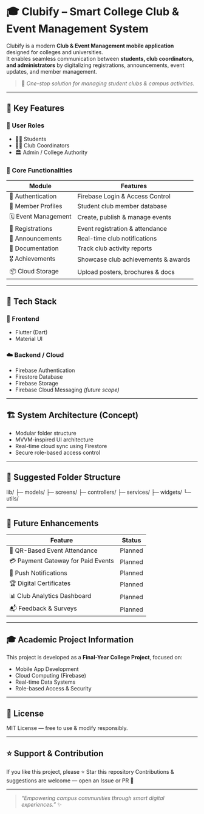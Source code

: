 # 🎓 Clubify – Smart College Club & Event Management System

Clubify is a modern **Club & Event Management mobile application** designed for colleges and universities.  
It enables seamless communication between **students, club coordinators, and administrators** by digitalizing registrations, announcements, event updates, and member management.

> 📱 *One-stop solution for managing student clubs & campus activities.*

---

## 🌟 Key Features

### 👥 User Roles
- 👨‍🎓 Students
- 👩‍🏫 Club Coordinators
- 🏛️ Admin / College Authority

### 📌 Core Functionalities

| Module | Features |
|--------|---------|
| 🔐 Authentication | Firebase Login & Access Control |
| 🪪 Member Profiles | Student club member database |
| 🗓 Event Management | Create, publish & manage events |
| 📝 Registrations | Event registration & attendance |
| 📢 Announcements | Real-time club notifications |
| 📄 Documentation | Track club activity reports |
| 🎖 Achievements | Showcase club achievements & awards |
| 📦 Cloud Storage | Upload posters, brochures & docs |

---

## 🧠 Tech Stack

### 🚀 Frontend
- Flutter (Dart)
- Material UI

### ☁️ Backend / Cloud
- Firebase Authentication
- Firestore Database
- Firebase Storage
- Firebase Cloud Messaging *(future scope)*

---

## 🏗 System Architecture (Concept)

- Modular folder structure
- MVVM-inspired UI architecture
- Real-time cloud sync using Firestore
- Secure role-based access control

---

## 📂 Suggested Folder Structure
lib/
├─ models/
├─ screens/
├─ controllers/
├─ services/
├─ widgets/
└─ utils/

---

## 🚀 Future Enhancements

| Feature | Status |
|--------|--------|
| 🎫 QR-Based Event Attendance | Planned |
| 💳 Payment Gateway for Paid Events | Planned |
| 🔔 Push Notifications | Planned |
| 🏆 Digital Certificates | Planned |
| 📊 Club Analytics Dashboard | Planned |
| 📬 Feedback & Surveys | Planned |

---

## 🎓 Academic Project Information

This project is developed as a **Final-Year College Project**, focused on:

- Mobile App Development
- Cloud Computing (Firebase)
- Real-time Data Systems
- Role-based Access & Security

---

## 📝 License
MIT License — free to use & modify responsibly.

---

## ⭐ Support & Contribution

If you like this project, please  ⭐ Star this repository 
Contributions & suggestions are welcome — open an Issue or PR 💬

---

> _“Empowering campus communities through smart digital experiences.”_ ✨
